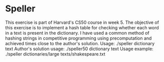 # Speller
This exercise is part of Harvard's CS50 course in week 5. The objective of this exercise is to implement a hash table for checking whether each word in a text is present in the dictionary. I have used a common method of hashing strings in competitive programming using precomputation and achieved times close to the author's solution.
Usage: ./speller dictionary text
Author's solution usage: ./speller50 dictionary text
Usage example: ./speller dictionaries/large texts/shakespeare.txt